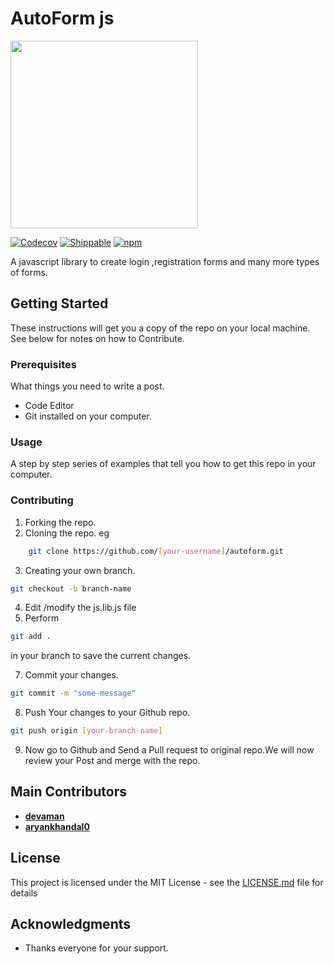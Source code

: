 # AutoForm js
<img src="https://raw.githubusercontent.com/devaman/autoform/master/images/autoform.png" width="300"/>

[![Codecov](https://img.shields.io/codecov/c/github/codecov/example-python.svg)](#) [![Shippable](https://img.shields.io/shippable/5444c5ecb904a4b21567b0ff.svg)](#)
[![npm](https://img.shields.io/npm/l/express.svg)](#)

A javascript library to create login ,registration forms and many more types of forms.

## Getting Started

These instructions will get you a copy of the repo on your local machine. See below for notes on how to Contribute.

### Prerequisites

What things you need to write a post.
- Code Editor
- Git installed on your computer.

### Usage

A step by step series of examples that tell you how to get this repo in your computer.

### Contributing
1) Forking the repo.
2) Cloning the repo. eg
```bash
    git clone https://github.com/[your-username]/autoform.git
```
3) Creating your own branch.
```bash
git checkout -b branch-name
```
4) Edit /modify the js.lib.js file
6) Perform 
```bash
git add .
```
in your branch to save the current changes.

7) Commit your changes.
```bash
git commit -m "some-message"
``` 
8) Push Your changes to your Github repo.
```bash
git push origin [your-branch-name]
```
9) Now go to Github and Send a Pull request to original repo.We will now review your Post and merge with the repo.

## Main Contributors

* [**devaman** ](https://github.com/devaman)
* [**aryankhandal0** ](https://github.com/aryankhandal0)

## License

This project is licensed under the MIT License - see the [LICENSE.md](https://github.com/devaman/autoform/blob/master/LICENSE) file for details

## Acknowledgments

* Thanks everyone for your support.

